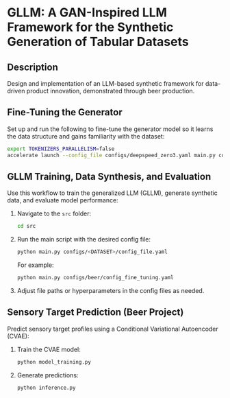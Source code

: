 # GLLM: A GAN-Inspired LLM Framework for the Synthetic Generation of Tabular Datasets

## Description

Design and implementation of an LLM-based synthetic framework for data-driven product innovation, demonstrated through beer production.

## Fine-Tuning the Generator

Set up and run the following to fine-tune the generator model so it learns the data structure and gains familiarity with the dataset:

```bash
export TOKENIZERS_PARALLELISM=false
accelerate launch --config_file configs/deepspeed_zero3.yaml main.py configs/config_fine_tuning.yaml
```

## GLLM Training, Data Synthesis, and Evaluation

Use this workflow to train the generalized LLM (GLLM), generate synthetic data, and evaluate model performance:

1. Navigate to the `src` folder:

   ```bash
   cd src
   ```
2. Run the main script with the desired config file:

   ```bash
   python main.py configs/<DATASET>/config_file.yaml
   ```

   For example:

   ```bash
   python main.py configs/beer/config_fine_tuning.yaml
   ```
3. Adjust file paths or hyperparameters in the config files as needed.

## Sensory Target Prediction (Beer Project)

Predict sensory target profiles using a Conditional Variational Autoencoder (CVAE):

1. Train the CVAE model:

   ```bash
   python model_training.py
   ```
2. Generate predictions:

   ```bash
   python inference.py
   ```
